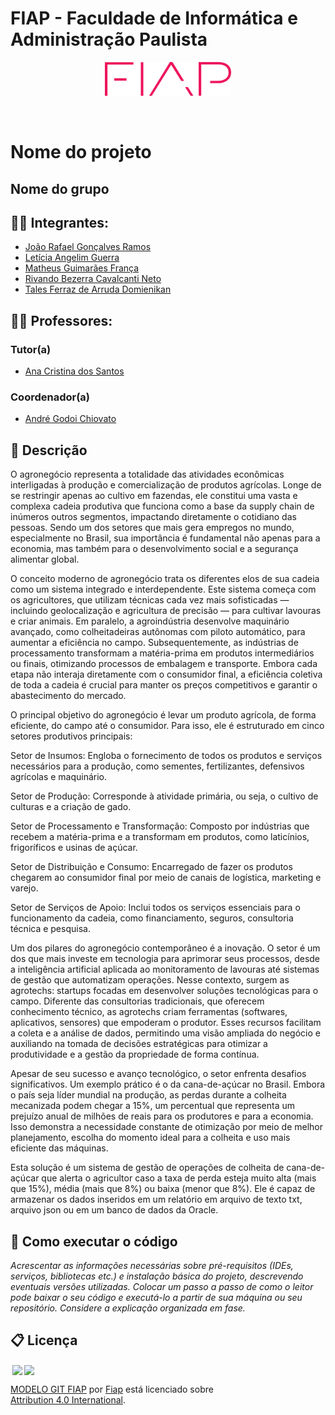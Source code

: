 # FIAP - Faculdade de Informática e Administração Paulista

<p align="center">
<a href= "https://www.fiap.com.br/"><img src="assets/logo-fiap.png" alt="FIAP - Faculdade de Informática e Admnistração Paulista" border="0" width=40% height=40%></a>
</p>

<br>

# Nome do projeto

## Nome do grupo

## 👨‍🎓 Integrantes: 
- <a href="https://www.linkedin.com/company/inova-fusca">João Rafael Gonçalves Ramos</a>
- <a href="https://www.linkedin.com/company/inova-fusca">Letícia Angelim Guerra</a>
- <a href="https://www.linkedin.com/company/inova-fusca">Matheus Guimarães França</a> 
- <a href="https://www.linkedin.com/company/inova-fusca">Rivando Bezerra Cavalcanti Neto</a> 
- <a href="https://www.linkedin.com/company/inova-fusca">Tales Ferraz de Arruda Domienikan</a>

## 👩‍🏫 Professores:
### Tutor(a) 
- <a href="https://www.linkedin.com/company/inova-fusca">Ana Cristina dos Santos</a>
### Coordenador(a)
- <a href="https://www.linkedin.com/company/inova-fusca">André Godoi Chiovato</a>


## 📜 Descrição

O agronegócio representa a totalidade das atividades econômicas interligadas à produção e comercialização de produtos agrícolas. Longe de se restringir apenas ao cultivo em fazendas, ele constitui uma vasta e complexa cadeia produtiva que funciona como a base da supply chain de inúmeros outros segmentos, impactando diretamente o cotidiano das pessoas. Sendo um dos setores que mais gera empregos no mundo, especialmente no Brasil, sua importância é fundamental não apenas para a economia, mas também para o desenvolvimento social e a segurança alimentar global.

O conceito moderno de agronegócio trata os diferentes elos de sua cadeia como um sistema integrado e interdependente. Este sistema começa com os agricultores, que utilizam técnicas cada vez mais sofisticadas — incluindo geolocalização e agricultura de precisão — para cultivar lavouras e criar animais. Em paralelo, a agroindústria desenvolve maquinário avançado, como colheitadeiras autônomas com piloto automático, para aumentar a eficiência no campo. Subsequentemente, as indústrias de processamento transformam a matéria-prima em produtos intermediários ou finais, otimizando processos de embalagem e transporte. Embora cada etapa não interaja diretamente com o consumidor final, a eficiência coletiva de toda a cadeia é crucial para manter os preços competitivos e garantir o abastecimento do mercado.

O principal objetivo do agronegócio é levar um produto agrícola, de forma eficiente, do campo até o consumidor. Para isso, ele é estruturado em cinco setores produtivos principais:

Setor de Insumos: Engloba o fornecimento de todos os produtos e serviços necessários para a produção, como sementes, fertilizantes, defensivos agrícolas e maquinário.

Setor de Produção: Corresponde à atividade primária, ou seja, o cultivo de culturas e a criação de gado.

Setor de Processamento e Transformação: Composto por indústrias que recebem a matéria-prima e a transformam em produtos, como laticínios, frigoríficos e usinas de açúcar.

Setor de Distribuição e Consumo: Encarregado de fazer os produtos chegarem ao consumidor final por meio de canais de logística, marketing e varejo.

Setor de Serviços de Apoio: Inclui todos os serviços essenciais para o funcionamento da cadeia, como financiamento, seguros, consultoria técnica e pesquisa.

Um dos pilares do agronegócio contemporâneo é a inovação. O setor é um dos que mais investe em tecnologia para aprimorar seus processos, desde a inteligência artificial aplicada ao monitoramento de lavouras até sistemas de gestão que automatizam operações. Nesse contexto, surgem as agrotechs: startups focadas em desenvolver soluções tecnológicas para o campo. Diferente das consultorias tradicionais, que oferecem conhecimento técnico, as agrotechs criam ferramentas (softwares, aplicativos, sensores) que empoderam o produtor. Esses recursos facilitam a coleta e a análise de dados, permitindo uma visão ampliada do negócio e auxiliando na tomada de decisões estratégicas para otimizar a produtividade e a gestão da propriedade de forma contínua.

Apesar de seu sucesso e avanço tecnológico, o setor enfrenta desafios significativos. Um exemplo prático é o da cana-de-açúcar no Brasil. Embora o país seja líder mundial na produção, as perdas durante a colheita mecanizada podem chegar a 15%, um percentual que representa um prejuízo anual de milhões de reais para os produtores e para a economia. Isso demonstra a necessidade constante de otimização por meio de melhor planejamento, escolha do momento ideal para a colheita e uso mais eficiente das máquinas. 

Esta solução é um sistema de gestão de operações de colheita de cana-de-açúcar que alerta o agricultor caso a taxa de perda esteja muito alta (mais que 15%), média (mais que 8%) ou baixa (menor que 8%). Ele é capaz de armazenar os dados inseridos em um relatório em arquivo de texto txt, arquivo json ou em um banco de dados da Oracle.


## 🔧 Como executar o código

*Acrescentar as informações necessárias sobre pré-requisitos (IDEs, serviços, bibliotecas etc.) e instalação básica do projeto, descrevendo eventuais versões utilizadas. Colocar um passo a passo de como o leitor pode baixar o seu código e executá-lo a partir de sua máquina ou seu repositório. Considere a explicação organizada em fase.*


## 📋 Licença

<img style="height:22px!important;margin-left:3px;vertical-align:text-bottom;" src="https://mirrors.creativecommons.org/presskit/icons/cc.svg?ref=chooser-v1"><img style="height:22px!important;margin-left:3px;vertical-align:text-bottom;" src="https://mirrors.creativecommons.org/presskit/icons/by.svg?ref=chooser-v1"><p xmlns:cc="http://creativecommons.org/ns#" xmlns:dct="http://purl.org/dc/terms/"><a property="dct:title" rel="cc:attributionURL" href="https://github.com/agodoi/template">MODELO GIT FIAP</a> por <a rel="cc:attributionURL dct:creator" property="cc:attributionName" href="https://fiap.com.br">Fiap</a> está licenciado sobre <a href="http://creativecommons.org/licenses/by/4.0/?ref=chooser-v1" target="_blank" rel="license noopener noreferrer" style="display:inline-block;">Attribution 4.0 International</a>.</p>
